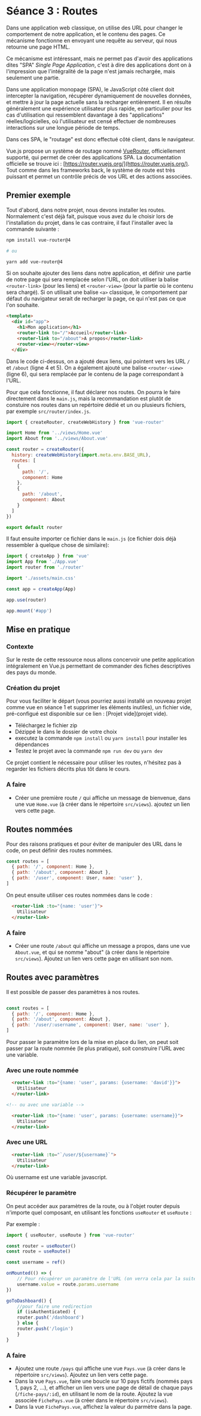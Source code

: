 # Séance 3 : Routes

Dans une application web classique, on utilise des URL pour changer le comportement de notre application, et le contenu des pages. Ce mécanisme fonctionne en envoyant une requête au serveur, qui nous retourne une page HTML.

Ce mécanisme est intéressant, mais ne permet pas d'avoir des applications dites "SPA" _Single Page Application_, c'est à dire des applications dont on à l'impression que l'intégralité de la page n'est jamais rechargée, mais seulement une partie.

Dans une application monopage (SPA), le JavaScript côté client doit intercepter la navigation, récupérer dynamiquement de nouvelles données, et mettre à jour la page actuelle sans la recharger entièrement. Il en résulte généralement une expérience utilisateur plus rapide, en particulier pour les cas d'utilisation qui ressemblent davantage à des "applications" réelles/logicielles, où l'utilisateur est censé effectuer de nombreuses interactions sur une longue période de temps.

Dans ces SPA, le "routage" est donc effectué côté client, dans le navigateur.

Vue.js propose un système de routage nommé [VueRouter](https://github.com/vuejs/router), officiellement supporté, qui permet de créer des applications SPA. La documentation officielle se trouve ici : [https://router.vuejs.org/](https://router.vuejs.org/). Tout comme dans les frameworks back, le système de route est très puissant et permet un contrôle précis de vos URL et des actions associées.

## Premier exemple

Tout d'abord, dans notre projet, nous devons installer les routes. Normalement c'est déjà fait, puisque vous avez du le choisir lors de l'installation du projet, dans le cas contraire, il faut l'installer avec la commande suivante :

```bash
npm install vue-router@4 

# ou 

yarn add vue-router@4
```

Si on souhaite ajouter des liens dans notre application, et définir une partie de notre page qui sera remplacée selon l'URL, on doit utiliser la balise `<router-link>` (pour les liens) et `<router-view>` (pour la partie où le contenu sera chargé). Si on utilisait une balise `<a>` classique, le comportement par défaut du navigateur serait de recharger la page, ce qui n'est pas ce que l'on souhaite.

```html
<template>
  <div id="app">
    <h1>Mon application</h1>
    <router-link to="/">Accueil</router-link>
    <router-link to="/about">A propos</router-link>
    <router-view></router-view>
  </div>
```

Dans le code ci-dessus, on a ajouté deux liens, qui pointent vers les URL `/` et `/about` (ligne 4 et 5). On a également ajouté une balise `<router-view>` (ligne 6), qui sera remplacée par le contenu de la page correspondant à l'URL.

Pour que cela fonctionne, il faut déclarer nos routes. On pourra le faire directement dans le `main.js`, mais la recommandation est plutôt de constuire nos routes dans un repértoire dédié et un ou plusieurs fichiers, par exemple `src/router/index.js`.

```javascript
import { createRouter, createWebHistory } from 'vue-router'

import Home from '../views/Home.vue'
import About from '../views/About.vue'

const router = createRouter({
  history: createWebHistory(import.meta.env.BASE_URL),
  routes: [
    {
      path: '/',
      component: Home
    },
    {
      path: '/about',
      component: About
    }
  ]
})

export default router
```

Il faut ensuite importer ce fichier dans le `main.js` (ce fichier dois déjà ressembler à quelque chose de similaire):

```javascript
import { createApp } from 'vue'
import App from './App.vue'
import router from './router'

import './assets/main.css'

const app = createApp(App)

app.use(router)

app.mount('#app')
```

## Mise en pratique

### Contexte

Sur le reste de cette ressource nous allons concervoir une petite application intégralement en Vue.js permettant de commander des fiches descriptives des pays du monde.

### Création du projet

Pour vous faciliter le départ (vous pourriez aussi installé un nouveau projet comme vue en séance 1 et supprimer les éléments inutiles), un fichier vide, pré-configué est disponible sur ce lien : [Projet vide](projet vide).

* Téléchargez le fichier zip
* Dézippé le dans le dossier de votre choix
* executez la commande `npm install` ou `yarn install` pour installer les dépendances
* Testez le projet avec la commande `npm run dev` ou `yarn dev`

Ce projet contient le nécessaire pour utiliser les routes, n'hésitez pas à regarder les fichiers décrits plus tôt dans le cours.

### A faire

* Créer une première route `/` qui affiche un message de bienvenue, dans une vue `Home.vue` (à créer dans le répertoire `src/views`). ajoutez un lien vers cette page.

## Routes nommées

Pour des raisons pratiques et pour éviter de manipuler des URL dans le code, on peut définir des routes nommées.

```javascript
const routes = [
  { path: '/', component: Home },
  { path: '/about', component: About },
  { path: '/user', component: User, name: 'user' },
]
```

On peut ensuite utiliser ces routes nommées dans le code :

```html
  <router-link :to="{name: 'user'}">
    Utilisateur
  </router-link>
```

### A faire

* Créer une route `/about` qui affiche un message a propos, dans une vue `About.vue`, et qui se nomme "about" (à créer dans le répertoire `src/views`). Ajoutez un lien vers cette page en utilisant son nom.

## Routes avec paramètres

Il est possible de passer des paramètres à nos routes.

```javascript

const routes = [
  { path: '/', component: Home },
  { path: '/about', component: About },
  { path: '/user/:username', component: User, name: 'user' },
]
```

Pour passer le paramètre lors de la mise en place du lien, on peut soit passer par la route nommée (le plus pratique), soit construire l'URL avec une variable.

### Avec une route nommée

```html
  <router-link :to="{name: 'user', params: {username: 'david'}}">
    Utilisateur
  </router-link>

<!-- ou avec une variable -->

  <router-link :to="{name: 'user', params: {username: username}}">
    Utilisateur
  </router-link>
  ```

### Avec une URL

```html
  <router-link :to="`/user/${username}`">
    Utilisateur
  </router-link>
```

Où username est une variable javascript.

### Récupérer le paramètre

On peut accéder aux paramètres de la route, ou à l'objet router depuis n'importe quel composant, en utilisant les fonctions `useRouter` et `useRoute` :

Par exemple :

```javascript
import { useRouter, useRoute } from 'vue-router'

const router = useRouter()
const route = useRoute()

const username = ref()

onMounted(() => {
    // Pour récupérer un paramètre de l'URL (on verra cela par la suite)
    username.value = route.params.username
})

goToDashboard() {
    //pour faire une redirection
    if (isAuthenticated) {
    router.push('/dashboard')
    } else {
    router.push('/login')
    }
}
```

### A faire

* Ajoutez une route `/pays` qui affiche une vue `Pays.vue` (à créer dans le répertoire `src/views`). Ajoutez un lien vers cette page.
* Dans la vue `Pays.vue`, faire une boucle sur 10 pays fictifs (nommés pays 1, pays 2, ...), et afficher un lien vers une page de détail de chaque pays (`/fiche-pays/:id`), en utilisant le nom de la route. Ajoutez la vue associée `FichePays.vue` (à créer dans le répertoire `src/views`).
* Dans la vue `FichePays.vue`, affichez la valeur du parmètre dans la page.